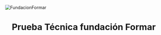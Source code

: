 ![FundacionFormar](https://i.postimg.cc/gjWCm45k/banner-Formar.png)

<h1 style="text-align: center;">Prueba Técnica fundación Formar</h1> 